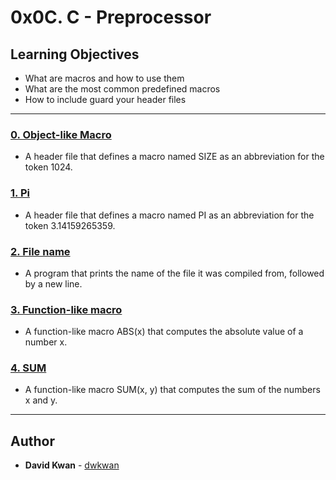 # 0x0C. C - Preprocessor

## Learning Objectives

* What are macros and how to use them
* What are the most common predefined macros
* How to include guard your header files

---

### [0. Object-like Macro](./0-object_like_macro.h)
* A header file that defines a macro named SIZE as an abbreviation for the token 1024.


### [1. Pi](./1-pi.h)
* A header file that defines a macro named PI as an abbreviation for the token 3.14159265359.


### [2. File name](./2-main.c)
* A program that prints the name of the file it was compiled from, followed by a new line.


### [3. Function-like macro](./3-function_like_macro.h)
* A function-like macro ABS(x) that computes the absolute value of a number x.


### [4. SUM](./4-sum.h)
* A function-like macro SUM(x, y) that computes the sum of the numbers x and y.

---

## Author
* **David Kwan** - [dwkwan](https://github.com/dwkwan)